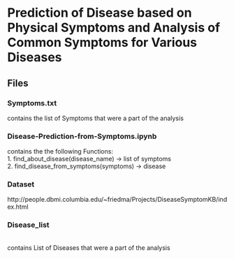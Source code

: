 <h1>Prediction of Disease based on Physical Symptoms and Analysis of Common Symptoms for Various Diseases </h1>

<h2>Files</h2>
<h3>Symptoms.txt</h3> contains the list of Symptoms that were a part of the analysis
<br>
<h3>Disease-Prediction-from-Symptoms.ipynb</h3> contains the the following Functions:
<br>
1. find_about_disease(disease_name) -> list of symptoms
<br>
2. find_disease_from_symptoms(symptoms) -> disease
<br>
<h3>
Dataset
</h3>
http://people.dbmi.columbia.edu/~friedma/Projects/DiseaseSymptomKB/index.html
<h3>
 Disease_list
  </h3>
  <br>
  contains List of Diseases that were a part of the analysis
  

